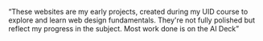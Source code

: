“These websites are my early projects, created during my UID course to explore and learn web design fundamentals. They're not fully polished but reflect my progress in the subject. Most work done is on the AI Deck”
